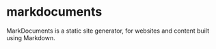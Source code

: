 # markdocuments
MarkDocuments is a static site generator, for websites and content built using Markdown.
